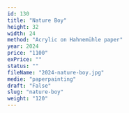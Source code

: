 ```yaml
---
id: 130
title: "Nature Boy"
height: 32
width: 24
method: "Acrylic on Hahnemühle paper"
year: 2024
price: "1100"
exPrice: ""
status: ""
fileName: "2024-nature-boy.jpg"
medie: "paperpainting"
draft: "False"
slug: "nature-boy"
weight: "120"
---
```

